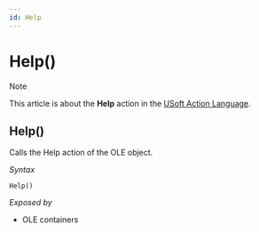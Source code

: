 ```yaml
---
id: Help
---
```


# Help()



> [!NOTE]
> This article is about the **Help** action in the [USoft Action Language](/docs/Task_flow/Action_Language_reference/USoft_Action_Language.md).

## **Help()**

Calls the Help action of the OLE object.

*Syntax*

```
Help()
```

*Exposed by*

- OLE containers